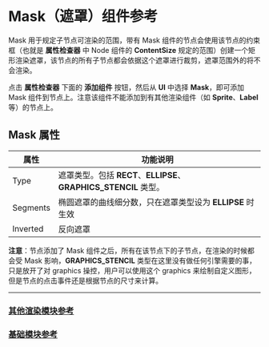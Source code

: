# Mask（遮罩）组件参考

Mask 用于规定子节点可渲染的范围，带有 Mask 组件的节点会使用该节点的约束框（也就是 **属性检查器** 中 Node 组件的 **ContentSize** 规定的范围）创建一个矩形渲染遮罩，该节点的所有子节点都会依据这个遮罩进行裁剪，遮罩范围外的将不会渲染。

<!-- ![](mask/mask.png) -->

点击 **属性检查器** 下面的 **添加组件** 按钮，然后从 **UI** 中选择 **Mask**，即可添加 Mask 组件到节点上。注意该组件不能添加到有其他渲染组件（如 **Sprite**、**Label** 等）的节点上。

<!-- 遮罩的脚本接口请参考 [Mask API](../../../api/zh/classes/Mask.html)。 -->

## Mask 属性

| 属性  |   功能说明           |
| -------------- | ----------- |
| Type           | 遮罩类型。包括 **RECT**、**ELLIPSE**、**GRAPHICS_STENCIL** <!--、**IMAGE_STENCIL** 三种-->类型。|
| Segments      | 椭圆遮罩的曲线细分数，只在遮罩类型设为 **ELLIPSE** 时生效 |
| Inverted       | 反向遮罩

**注意**：节点添加了 Mask 组件之后，所有在该节点下的子节点，在渲染的时候都会受 Mask 影响，**GRAPHICS_STENCIL** 类型在这里没有做任何引擎需要的事，只是放开了对 graphics 操控，用户可以使用这个 graphics 来绘制自定义图形，但是节点的点击事件还是根据节点的尺寸来计算。

---

### [**其他渲染模块参考**](render-component.md)

### [**基础模块参考**](base-component.md)
